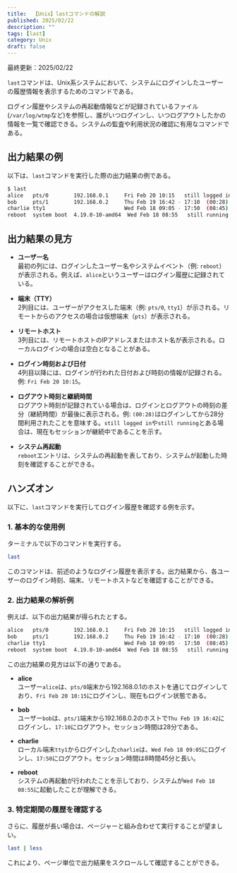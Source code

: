 ```yaml
---
title:  【Unix】lastコマンドの解説
published: 2025/02/22
description: ""
tags: [last]
category: Unix
draft: false
---
```

最終更新：2025/02/22


`last`コマンドは、Unix系システムにおいて、システムにログインしたユーザーの履歴情報を表示するためのコマンドである。

ログイン履歴やシステムの再起動情報などが記録されているファイル(`/var/log/wtmp`など)を参照し、誰がいつログインし、いつログアウトしたかの情報を一覧で確認できる。システムの監査や利用状況の確認に有用なコマンドである。


## 出力結果の例

以下は、`last`コマンドを実行した際の出力結果の例である。

```bash
$ last
alice   pts/0        192.168.0.1     Fri Feb 20 10:15   still logged in
bob     pts/1        192.168.0.2     Thu Feb 19 16:42 - 17:10  (00:28)
charlie tty1                         Wed Feb 18 09:05 - 17:50  (08:45)
reboot  system boot  4.19.0-10-amd64  Wed Feb 18 08:55   still running
```


## 出力結果の見方

- **ユーザー名**  
  最初の列には、ログインしたユーザー名やシステムイベント（例: `reboot`）が表示される。例えば、`alice`というユーザーはログイン履歴に記録されている。

- **端末（TTY）**  
  2列目には、ユーザーがアクセスした端末（例: `pts/0`, `tty1`）が示される。リモートからのアクセスの場合は仮想端末（`pts`）が表示される。

- **リモートホスト**  
  3列目には、リモートホストのIPアドレスまたはホスト名が表示される。ローカルログインの場合は空白となることがある。

- **ログイン時刻および日付**  
  4列目以降には、ログインが行われた日付および時刻の情報が記録される。例: `Fri Feb 20 10:15`。

- **ログアウト時刻と継続時間**  
  ログアウト時刻が記録されている場合は、ログインとログアウトの時刻の差分（継続時間）が最後に表示される。例: `(00:28)`はログインしてから28分間利用されたことを意味する。`still logged in`や`still running`とある場合は、現在もセッションが継続中であることを示す。

- **システム再起動**  
  `reboot`エントリは、システムの再起動を表しており、システムが起動した時刻を確認することができる。


## ハンズオン

以下に、`last`コマンドを実行してログイン履歴を確認する例を示す。

### 1. 基本的な使用例

ターミナルで以下のコマンドを実行する。

```bash
last
```

このコマンドは、前述のようなログイン履歴を表示する。出力結果から、各ユーザーのログイン時刻、端末、リモートホストなどを確認することができる。

### 2. 出力結果の解析例

例えば、以下の出力結果が得られたとする。

```bash
alice   pts/0        192.168.0.1     Fri Feb 20 10:15   still logged in
bob     pts/1        192.168.0.2     Thu Feb 19 16:42 - 17:10  (00:28)
charlie tty1                         Wed Feb 18 09:05 - 17:50  (08:45)
reboot  system boot  4.19.0-10-amd64  Wed Feb 18 08:55   still running
```

この出力結果の見方は以下の通りである。

- **alice**  
  ユーザー`alice`は、`pts/0`端末から192.168.0.1のホストを通じてログインしており、`Fri Feb 20 10:15`にログインし、現在もログイン状態である。

- **bob**  
  ユーザー`bob`は、`pts/1`端末から192.168.0.2のホストで`Thu Feb 19 16:42`にログインし、`17:10`にログアウト。セッション時間は28分である。

- **charlie**  
  ローカル端末`tty1`からログインした`charlie`は、`Wed Feb 18 09:05`にログインし、`17:50`にログアウト。セッション時間は8時間45分と長い。

- **reboot**  
  システムの再起動が行われたことを示しており、システムが`Wed Feb 18 08:55`に起動したことが理解できる。

### 3. 特定期間の履歴を確認する

さらに、履歴が長い場合は、ページャーと組み合わせて実行することが望ましい。

```bash
last | less
```

これにより、ページ単位で出力結果をスクロールして確認することができる。

